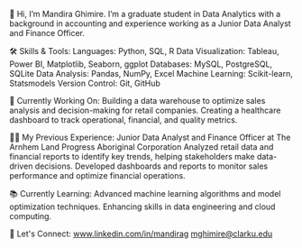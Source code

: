 👋 Hi, I’m Mandira Ghimire. I’m a graduate student in Data Analytics with a background in accounting and experience working as a Junior Data Analyst and Finance Officer. 

🛠️ Skills & Tools:
Languages: Python, SQL, R
Data Visualization: Tableau, Power BI, Matplotlib, Seaborn, ggplot
Databases: MySQL, PostgreSQL, SQLite
Data Analysis: Pandas, NumPy, Excel
Machine Learning: Scikit-learn, Statsmodels
Version Control: Git, GitHub

🌱 Currently Working On:
Building a data warehouse to optimize sales analysis and decision-making for retail companies.
Creating a healthcare dashboard to track operational, financial, and quality metrics.

👩‍💻 My Previous Experience:
Junior Data Analyst and Finance Officer at The Arnhem Land Progress Aboriginal Corporation
Analyzed retail data and financial reports to identify key trends, helping stakeholders make data-driven decisions.
Developed dashboards and reports to monitor sales performance and optimize financial operations.

📚 Currently Learning:
Advanced machine learning algorithms and model optimization techniques.
Enhancing skills in data engineering and cloud computing.

💬 Let's Connect:
www.linkedin.com/in/mandirag 
mghimire@clarku.edu






<!---
mandiragh/mandiragh is a ✨ special ✨ repository because its `README.md` (this file) appears on your GitHub profile.
You can click the Preview link to take a look at your changes.
--->
